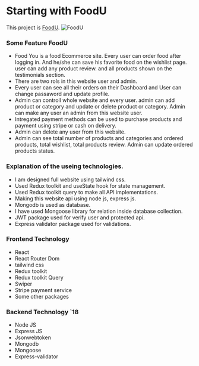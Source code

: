# Starting with FoodU

This project is [FoodU](https://food-u.netlify.app/).
![FoodU](https://i.ibb.co/KWWX9CG/foodU2.png)

### Some Feature FoodU

- Food You is a food Ecommerce site. Every user can order food after logging in. And he/she can save his favorite food on the wishlist page.
user can add any product review. and all products shown on the testimonials section. 
- There are two rols in this website user and admin.
- Every user can see all their orders on their Dashboard and User can change passaword and update profile.
- Admin can controll whole website and every user. admin can add product or category and update or delete product or category. Admin can make any user an admin from this website user.
- Intregated payment methods can be used to purchase products and payment using stripe or cash on delivery.
- Admin can delete any user from this website.
- Admin can see total number of products and categories and ordered products, total wishlist, total products review. Admin can update ordered products status. 

### Explanation of the useing technologies.
- I am designed full website using tailwind css.
- Used Redux toolkit and useState hook for state management.
- Used Redux toolkit query to make all API implementations.
- Making this website api using node js, express js.
- Mongodb is used as database.
- I have used Mongoose library for relation inside database collection.
- JWT package used for verify user and protected api.
- Express validator package used for validations.

### Frontend Technology

- React
- React Router Dom
- tailwind css
- Redux toolkit
- Redux toolkit Query
- Swiper 
- Stripe payment service
- Some other packages

### Backend Technology `18

- Node JS
- Express JS
- Jsonwebtoken
- Mongodb
- Mongoose
- Express-validator
